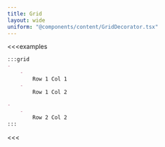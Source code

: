 ```yaml
---
title: Grid
layout: wide
uniform: "@components/content/GridDecorator.tsx"
---
```



<<<examples
```md
:::grid
- 
    - 
        Row 1 Col 1
    - 
        Row 1 Col 2

- 
    - 
        Row 2 Col 2
:::
```
<<<

